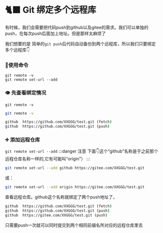 # 🐈‍⬛ Git 绑定多个远程库

有时候，我们会需要把代码push到github以及gitee的需求。我们可以单独的push，在每次push后面加上地址。但是那样太麻烦了  

我们想要的是 简单的`git push`后代码自动备份到两个远程库，所以我们只要绑定多个远程库👇
### 🔧使用命令
`git remote -v`  
`git remote set-url --add`

### 👁️ 先查看绑定情况
`git remote -v`
```sh
git remote -v

github  https://github.com/XXGGG/test.git (fetch)
github  https://github.com/XXGGG/test.git (push)
```
### ➕ 添加远程仓库
`git remote set-url --add`
:::danger 注意
下面👇这个“github”名称是于之前那个远程仓库名称一样的,它有可能叫“origin”）
:::

```sh
git remote set-url --add github https://gitee.com/XXGGG/test.git
```
或：
```sh
git remote set-url --add origin https://gitee.com/XXGGG/test.git
```


查看远程仓库。github这个名称就绑定了两个push地址了，
```sh
github  https://github.com/XXGGG/test.git (fetch)
github  https://github.com/XXGGG/test.git (push)
github  https://gitee.com/XXGGG/test.git (push)
```
只需要push一次就可以同时提交到两个相同前缀名所对应的远程仓库里去